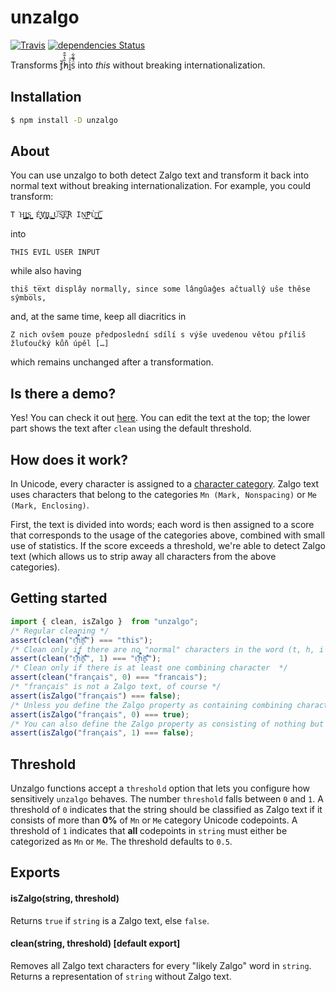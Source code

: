 # unzalgo

[![Travis](https://img.shields.io/travis/kdex/unzalgo.svg?branch=master)](https://travis-ci.org/kdex/unzalgo)
[![dependencies Status](https://img.shields.io/david/kdex/unzalgo.svg)](https://david-dm.org/kdex/unzalgo)

Transforms ť͈̓̆h̏̔̐̑ì̭ͯ͞s̈́̄̑͋ into *this* without breaking internationalization.

## Installation
```bash
$ npm install -D unzalgo
```
## About
You can use unzalgo to both detect Zalgo text and transform it back into normal text without breaking internationalization. For example, you could transform:
```
T͘H͈̩̬̺̩̭͇I͏̼̪͚̪͚S͇̬̺ ́E̬̬͈̮̻̕V҉̙I̧͖̜̹̩̞̱L͇͍̝ ̺̮̟̙̘͎U͝S̞̫̞͝E͚̘͝R IṊ͍̬͞P̫Ù̹̳̝͓̙̙T̜͕̺̺̳̘͝
```
into
```
THIS EVIL USER INPUT
```
while also having
```
thiŝ te̅xt displây normally, since some lângûaĝes aĉtuallŷ uŝe thêse sŷmbo̅ls,
```
and, at the same time, keep all diacritics in
```
Z nich ovšem pouze předposlední sdílí s výše uvedenou větou příliš žluťoučký kůň úpěl […]
```
which remains unchanged after a transformation.

## Is there a demo?
Yes! You can check it out [here](https://github.kdex.de/unzalgo/). You can edit the text at the top; the lower part shows the text after `clean` using the default threshold.

## How does it work?
In Unicode, every character is assigned to a [character category](http://www.unicode.org/reports/tr49/Categories.txt). Zalgo text uses characters that belong to the categories `Mn (Mark, Nonspacing)` or `Me (Mark, Enclosing)`.

First, the text is divided into words; each word is then assigned to a score that corresponds to the usage of the categories above, combined with small use of statistics. If the score exceeds a threshold, we're able to detect Zalgo text (which allows us to strip away all characters from the above categories).

## Getting started
```js
import { clean, isZalgo }  from "unzalgo";
/* Regular cleaning */
assert(clean("ť͈̓̆h̏̔̐̑ì̭ͯ͞s̈́̄̑͋") === "this");
/* Clean only if there are no "normal" characters in the word (t, h, i and s are "normal") */
assert(clean("ť͈̓̆h̏̔̐̑ì̭ͯ͞s̈́̄̑͋", 1) === "ť͈̓̆h̏̔̐̑ì̭ͯ͞s̈́̄̑͋");
/* Clean only if there is at least one combining character  */
assert(clean("français", 0) === "francais");
/* "français" is not a Zalgo text, of course */
assert(isZalgo("français") === false);
/* Unless you define the Zalgo property as containing combining characters */
assert(isZalgo("français", 0) === true);
/* You can also define the Zalgo property as consisting of nothing but combining characters */
assert(isZalgo("français", 1) === false);
```
## Threshold
Unzalgo functions accept a `threshold` option that lets you configure how sensitively `unzalgo` behaves. The number `threshold` falls between `0` and `1`. A threshold of `0` indicates that the string should be classified as Zalgo text if it consists of more than **0%** of `Mn` or `Me` category Unicode codepoints. A threshold of `1` indicates that **all** codepoints in `string` must either be categorized as `Mn` or `Me`. The threshold defaults to `0.5`.

## Exports
#### isZalgo(string, threshold)
Returns `true` if `string` is a Zalgo text, else `false`.

#### clean(string, threshold) [default export]
Removes all Zalgo text characters for every "likely Zalgo" word in `string`. Returns a representation of `string` without Zalgo text.